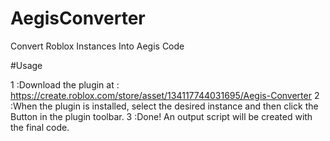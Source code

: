 # AegisConverter
Convert Roblox Instances Into Aegis Code

#Usage

1 :Download the plugin at : https://create.roblox.com/store/asset/134117744031695/Aegis-Converter
2 :When the plugin is installed, select the desired instance and then click the Button in the plugin toolbar.
3 :Done! An output script will be created with the final code.

